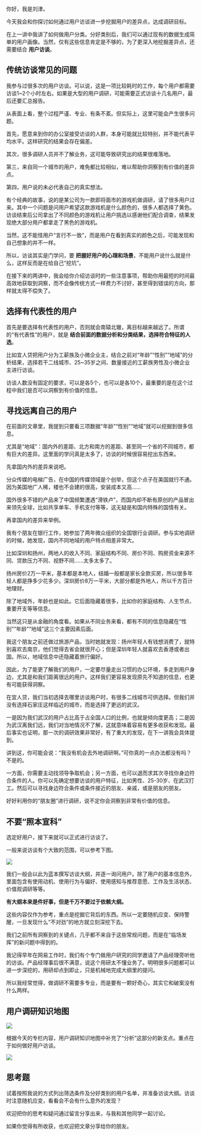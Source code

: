 你好，我是刘津。

今天我会和你探讨如何通过用户访谈进一步挖掘用户的差异点，达成调研目标。

在上一讲中我讲了如何做用户分类。分好类别后，我们可以通过现有的数据生成简单的用户画像。当然，仅有这些信息肯定是不够的，为了更深入地挖掘差异点，还需要结合 **用户访谈**。

## 传统访谈常见的问题

我参与过很多次的用户访谈。可以说，这是一项比较耗时的工作，每个用户都需要访谈1~2个小时左右。如果是大型的用户调研，可能需要正式访谈十几名用户，最后还要汇总报告。

从表面上看，整个过程严谨、专业、有条不紊。但实际上，这里可能会产生很多问题。

首先，愿意来到你的办公室接受访谈的人群，本身可能就比较特别，并不能代表平均水平。这样研究的结果会存在偏差。

其次，很多调研人员并不了解业务，这可能导致研究出的结果很难落地。

第三，来自同一个城市的用户，难免都比较相似，难以帮助你洞察到有价值的差异点。

第四，用户说的未必代表自己的真实想法。

有个经典的故事，说的是某公司为一款即将面市的游戏机做调研，请了很多用户过来。其中一个问题是问用户希望这款游戏机是什么颜色的，很多人都选择了黄色。访谈结束后公司拿出了不同颜色的游戏机让用户挑选以感谢他们配合调查，结果发现绝大部分用户都拿走了黑色的游戏机。

当然，这不能怪用户“言行不一致”，而是用户在看到真实的颜色之后，可能发现和自己想象的并不一样。

所以，访谈其实是门学问，要 **把握好用户的心理和场景**，不能用户说什么就是什么，这样反而是在给自己“挖坑”。

在接下来的两讲中，我会给你介绍访谈时的一些注意事项，帮助你用最短的时间最高效地获取到洞察，而不会像传统方式一样费力不讨好，甚至得到错误的方向，那样就太得不偿失了。

## 选择有代表性的用户

首先是要选择有代表性的用户，否则就会南辕北辙，离目标越来越远了。所谓的“有代表性”的用户，就是 **结合前面的数据分析和分类结果，选择符合特征的人选**。

比如宜人贷把用户分为工薪族及小微企业主，结合之前对“年龄”“性别”“地域”的分析结果，选择若干二线城市、25~35岁之间、数量接近的工薪族男性及小微企业主进行访谈。

访谈人数没有固定的要求，可以是各5个，也可以是各10个，最重要的是在这个过程中我们是否可以洞察到有价值的信息。

## 寻找远离自己的用户

在前面的文章里，我提到只要看三项数据“年龄”“性别”“地域”就可以挖掘到很多信息。

尤其是“地域”：国内外的差距、北方和南方的差距、甚至同一个省的不同城市，都有巨大的差异。这里面的学问真是太多了，访谈的时候很容易挖出东西来。

先拿国内外的差异来说吧。

分众传媒的电梯广告，在中国的传媒领域是个创举，但这个点子在美国就行不通。因为美国地广人稀，楼也不会建的很高，安装成本又高……

国外很多不错的产品来了中国频繁遭遇“滑铁卢”，而国内却不断有原创的产品冒出来领先全球，比如共享单车、手机支付等等，这无疑是和国内特殊的国情有关。

再拿国内的差异来举例。

我有个朋友在银行工作，她参加了两年微众组织的全国银行业调研。参与实地调研的时候，她发现，国内不同地域的用户特点相差非常大。

比如深圳和扬州，两地人的收入不同、家庭结构不同、房价不同、购房资金来源不同、贷款压力不同、视野不同……太多太多了。

扬州房价2万一平米，基本都是本地人，结婚一般都是家长全款买房，所以很多年轻人都是挣多少花多少。深圳房价8万一平米，大部分都是外地人，所以千方百计地理财。

除了地域外，年龄也是如此。它后面隐藏着很多，比如你的家庭结构、人生节点、重要开支等等信息。

当然这只是从金融的角度看。如果从不同业务来看，都有不同的信息隐藏在“性别”“年龄”“地域”这三个主要因素后面。

我这个朋友之前还做过旅游产品，当时她就发现：扬州年轻人有钱想消费了，就特别喜欢去南京，他们觉得去省会就很开心；但是深圳年轻人就喜欢去香港或者出国。所以，地域信息中还隐藏着旅行偏好。

因此，为了能更了解我们的用户，一定要尽量走出习惯的办公环境，多走到用户身边，尤其是和我们距离很远的用户。这样我们更容易发现原先不知道的信息，也更有可能获得洞察。

在宜人贷，我们当初选择去哪里访谈用户时，有很多二线城市可供选择。但我们并没有选择石家庄这样临近的城市，而是选择了更远的武汉。

一是因为我们武汉的用户占比高于占全国人口的比例，也就是倾向度更高；二是因为武汉离我们远，我们对当地情况不了解，这就意味着容易有更多收获和发现。最后事实也证明，那一次的调研效果非常好，有了重大的发现，在下一讲我会具体提到。

讲到这，你可能会说：“我没有机会去外地调研啊。”可你真的一点办法都没有吗？不是的。

一方面，你需要主动找领导争取机会；另一方面，也可以退而求其次寻找你身边符合条件的人。你可以先确定想要访谈的用户特征，比如男性、25-30岁、在武汉打工。然后可以寻找身边符合条件或条件接近的朋友、亲戚，或是朋友的朋友。

好好利用你的“朋友圈”进行调研，说不定你会洞察到非常有价值的信息。

## 不要“照本宣科”

选定好用户，接下来就可以正式进行访谈了。

一般来说访谈有个大致的范围，可以参考下图。

![](https://static001.geekbang.org/resource/image/62/4e/6202314dd9c688174ade43a0ab312a4e.jpg?wh=1600*900)

我们一般会以此为蓝本撰写访谈大纲，并逐一询问用户。除了用户的基本信息外，里面包含有使用动机、使用行为与偏好、使用感知与推荐意愿、工作及生活状态、价值观调研等等。

**有大纲本来是件好事，但是千万不要过于依赖大纲。**

这些内容仅作为参考，重点是挖掘它背后的东西。所以一定要随机应变、保持警醒，一旦发现什么“不对劲”的地方就立刻深挖下去。

我们之前所有洞察到的关键点，几乎都不来自于这些常规问题，而是在“临场发挥”的新问题中得到的。

我记得早年在网易工作时，我们有个专门做用户研究的同学邀请了产品经理旁听他的访谈。产品经理事后很不满意，说这个用研太不懂业务了。明明很多问题都可以进一步深挖的，用研却点到即止，只是机械地完成大纲里的提问。

所以我经常觉得，做调研不需要多专业，而是要有一颗好奇心，其实它和破案没有什么两样。

## 用户调研知识地图

![](https://static001.geekbang.org/resource/image/a1/fc/a1de24f4842c9000e855fea853e1e6fc.png?wh=2045*2773)

根据今天的专栏内容，用户调研知识地图中补充了“分析”这部分的新支点。重点在于如何做好用户访谈。

![](https://static001.geekbang.org/resource/image/12/35/1225178c1009c516ba31c2f15b5cad35.png?wh=5000*3267)

## 思考题

试着按照我说的方式列出筛选条件及分好类别的用户名单，并准备访谈大纲。访谈时注意随机应变，看看会不会有什么意外的发现？

欢迎把你的思考和疑问通过留言分享出来，与我和其他同学一起讨论。

如果你觉得有所收获，也欢迎把文章分享给你的朋友。